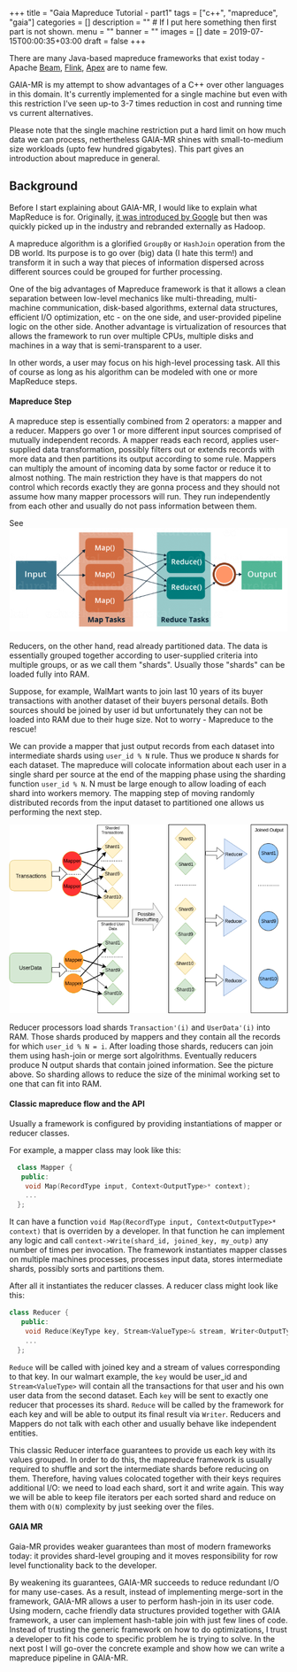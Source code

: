 +++
title = "Gaia Mapreduce Tutorial - part1"
tags = ["c++", "mapreduce", "gaia"]
categories = []
description = "" # If I put here something then first part is not shown.
menu = ""
banner = ""
images = []
date = 2019-07-15T00:00:35+03:00
draft = false
+++

There are many Java-based mapreduce frameworks that exist today -
Apache [Beam](https://beam.apache.org/), [Flink](https://flink.apache.org/), [Apex](https://apex.apache.org/) are to name few.

GAIA-MR is my attempt to show advantages of a C++ over other languages in this domain.
It's currently implemented for a single machine but even with this restriction I've seen
up-to 3-7 times reduction in cost and running time vs current alternatives.

Please note that the single machine restriction put a hard limit on how much data we can process, nethertheless GAIA-MR shines with small-to-medium size workloads (upto few hundred gigabytes).
This part gives an introduction about mapreduce in general.

<!--more-->
## Background
Before I start explaining about GAIA-MR, I would like to explain what MapReduce is for.
Originally, [it was introduced by Google](https://research.google.com/archive/mapreduce-osdi04.pdf)
but then was quickly picked up in the industry and rebranded externally as Hadoop.

A mapreduce algorithm is a glorified `GroupBy` or `HashJoin` operation from the DB world.
Its purpose is to go over (big) data (I hate this term!) and transform it in such a way that pieces of information dispersed across different sources could be grouped for further processing.

One of the big advantages of Mapreduce framework is that it allows a clean separation between low-level mechanics
like multi-threading, multi-machine communication, disk-based algorithms, external data structures,
efficient I/O optimization, etc - on the one side, and user-provided pipeline logic on the other side.
Another advantage is virtualization of resources that allows the framework to run over multiple CPUs,
multiple disks and machines in a way that is semi-transparent to a user.

In other words, a user may focus on his high-level processing task.
All this of course as long as his algorithm can be modeled with one or more MapReduce steps.

#### Mapreduce Step
A mapreduce step is essentially combined from 2 operators: a mapper and a reducer.
Mappers go over 1 or more different input sources comprised of mutually independent records.
A mapper reads each record, applies user-supplied data transformation, possibly filters out or
extends records with more data and then partitions its output according to some rule.
Mappers can multiply the amount of incoming data by some factor or reduce it to almost nothing.
The main restriction they have is that mappers do not control which records exactly they are gonna process
and they should not assume how many mapper processors will run. They run independently from each other
and usually do not pass information between them.

See ![Map Reduce Step](/img/MapReduce-Tutorial-1.png)

Reducers, on the other hand, read already partitioned data. The data is essentially grouped together according to user-supplied criteria into multiple groups, or as we call them "shards".
Usually those "shards" can be loaded fully into RAM.

Suppose, for example, WalMart wants to join last 10 years of its buyer transactions with another dataset of their buyers personal details. Both sources should be joined by user id but unfortunately they can not be loaded into RAM due to their huge size.
Not to worry - Mapreduce to the rescue!

We can provide a mapper that just output records from each dataset into
intermediate shards using `user_id % N` rule. Thus we produce `N` shards for each dataset.
The mapreduce will colocate information about each user in a single shard per source
at the end of the mapping phase using the sharding function `user_id % N`.
N must be large enough to allow loading of each shard into workers memory.
The mapping step of moving randomly distributed records from the input dataset to partitioned one allows us performing the next step.

![Wallmart Join](/img/mr1.png)

Reducer processors load shards `Transaction'(i)` and `UserData'(i)` into RAM. Those shards produced by mappers and they contain all the records for which `user_id % N = i`. After loading those shards, reducers can join them using hash-join or merge sort algolrithms. Eventually reducers produce N output shards that contain joined information. See the picture above. So sharding allows to reduce the size of the minimal working set to one that can fit into RAM.

#### Classic mapreduce flow and the API
Usually a framework is configured by providing instantiations of mapper or reducer classes.

For example, a mapper class may look like this:

```cpp
  class Mapper {
   public:
    void Map(RecordType input, Context<OutputType>* context);
    ...
  };
```

It can have a function `void Map(RecordType input, Context<OutputType>* context)` that is overriden by a developer. In that function he can implement any logic and call `context->Write(shard_id, joined_key, my_outp)` any number of times per invocation.
The framework instantiates mapper classes on multiple machines processes, processes input data,
stores intermediate shards, possibly sorts and partitions them.

After all it instantiates the reducer classes. A reducer class might look like this:

```cpp
class Reducer {
   public:
    void Reduce(KeyType key, Stream<ValueType>& stream, Writer<OutputType>* writer);
    ...
  };
```

`Reduce` will be called with joined key and a stream of values corresponding to that key.
In our walmart example, the `key` would be user_id and `Stream<ValueType>` will contain all the transactions for that user and his own user data from the second dataset. Each `key` will be sent to exactly one reducer that processes its shard.
`Reduce` will be called by the framework for each key  and will be able to output
its final result via `Writer`. Reducers and Mappers do not talk with each other and usually behave
like independent entities.

This classic Reducer interface guarantees to provide us each key with its values grouped.
In order to do this, the mapreduce framework is usually required to shuffle and sort the intermediate shards before
reducing on them. Therefore, having values colocated together with their keys requires additional I/O:
we need to load each shard, sort it and write again. This way we will be able to keep file iterators per each
sorted shard and reduce on them with `O(N)` complexity by just seeking over the files.

#### GAIA MR
Gaia-MR provides weaker guarantees than most of modern frameworks today: it provides shard-level
grouping and it moves responsibility for row level functionality back to the developer.

By weakening its guarantees, GAIA-MR succeeds to reduce redundant I/O for many use-cases. As a result, instead of
implementing merge-sort in the framework, GAIA-MR allows a user to perform hash-join in its user code.
Using modern, cache friendly data structures provided together with GAIA framework, a user can implement
hash-table join with just few lines of code. Instead of trusting the generic framework on how to do optimizations,
I trust a developer to fit his code to specific problem he is trying to solve.
In the next post I will go-over the concrete example and show how we can write a mapreduce pipeline in GAIA-MR.
